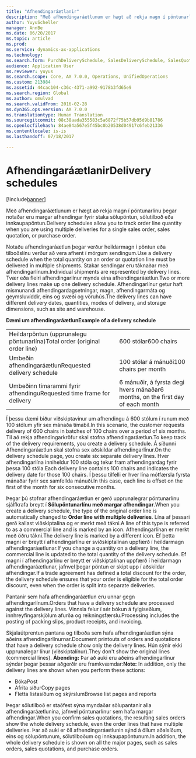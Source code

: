 ```yaml
---
title: "Afhendingaráætlanir"
description: "Með afhendingaráætlunum er hægt að rekja magn í pöntunarlínu þegar notaðar eru margar afhendingar fyrir staka sölupöntun, sölutilboð eða innkaupapöntun."
author: YuyuScheller
manager: AnnBe
ms.date: 06/20/2017
ms.topic: article
ms.prod: 
ms.service: dynamics-ax-applications
ms.technology: 
ms.search.form: PurchDeliverySchedule, SalesDeliverySchedule, SalesQuotationDeliverySchedule
audience: Application User
ms.reviewer: yuyus
ms.search.scope: Core, AX 7.0.0, Operations, UnifiedOperations
ms.custom: 213984
ms.assetid: 44cac104-c36c-4371-a992-9178b3fd65e9
ms.search.region: Global
ms.author: omulvad
ms.search.validFrom: 2016-02-28
ms.dyn365.ops.version: AX 7.0.0
ms.translationtype: Human Translation
ms.sourcegitcommit: 08c38aada355583c5a6872f75b57db95d9b81786
ms.openlocfilehash: 84ae84a567e5f45bc0b20538d04917c6feb21336
ms.contentlocale: is-is
ms.lasthandoff: 07/18/2017

---
```


# <a name="delivery-schedules"></a><span data-ttu-id="3c433-103">Afhendingaráætlanir</span><span class="sxs-lookup"><span data-stu-id="3c433-103">Delivery schedules</span></span>

[!include[banner](../includes/banner.md)]


<span data-ttu-id="3c433-104">Með afhendingaráætlunum er hægt að rekja magn í pöntunarlínu þegar notaðar eru margar afhendingar fyrir staka sölupöntun, sölutilboð eða innkaupapöntun.</span><span class="sxs-lookup"><span data-stu-id="3c433-104">Delivery schedules allow you to track order line quantity when you are using multiple deliveries for a single sales order, sales quotation, or purchase order.</span></span>

<span data-ttu-id="3c433-105">Notaðu afhendingaráætlun þegar verður heildarmagn í pöntun eða tilboðslínu verður að vera afhent í mörgum sendingum.</span><span class="sxs-lookup"><span data-stu-id="3c433-105">Use a delivery schedule when the total quantity on an order or quotation line must be delivered in multiple shipments.</span></span> <span data-ttu-id="3c433-106">Stakar sendingar eru táknaðar með afhendingarlínum.</span><span class="sxs-lookup"><span data-stu-id="3c433-106">Individual shipments are represented by delivery lines.</span></span> <span data-ttu-id="3c433-107">Tvær eða fleiri afhendingarlínur mynda eina afhendingaráætlun.</span><span class="sxs-lookup"><span data-stu-id="3c433-107">Two or more delivery lines make up one delivery schedule.</span></span> <span data-ttu-id="3c433-108">Afhendingarlínur getur haft mismunandi afhendingardagsetningar, magn, afhendingarmáta og geymsluvíddir, eins og svæði og vöruhús.</span><span class="sxs-lookup"><span data-stu-id="3c433-108">The delivery lines can have different delivery dates, quantities, modes of delivery, and storage dimensions, such as site and warehouse.</span></span>  

<span data-ttu-id="3c433-109">**Dæmi um afhendingaráætlun**</span><span class="sxs-lookup"><span data-stu-id="3c433-109">**Example of a delivery schedule**</span></span>

|                                   |                                          |
|-----------------------------------|------------------------------------------|
| <span data-ttu-id="3c433-110">Heildarpöntun (upprunalegu pöntunarlína)</span><span class="sxs-lookup"><span data-stu-id="3c433-110">Total order (original order line)</span></span> | <span data-ttu-id="3c433-111">600 stólar</span><span class="sxs-lookup"><span data-stu-id="3c433-111">600 chairs</span></span>                               |
| <span data-ttu-id="3c433-112">Umbeðin afhendingaráætlun</span><span class="sxs-lookup"><span data-stu-id="3c433-112">Requested delivery schedule</span></span>       | <span data-ttu-id="3c433-113">100 stólar á mánuði</span><span class="sxs-lookup"><span data-stu-id="3c433-113">100 chairs per month</span></span>                     |
| <span data-ttu-id="3c433-114">Umbeðinn tímarammi fyrir afhendingu</span><span class="sxs-lookup"><span data-stu-id="3c433-114">Requested time frame for delivery</span></span> | <span data-ttu-id="3c433-115">6 mánuðir, á fyrsta degi hvers mánaðar</span><span class="sxs-lookup"><span data-stu-id="3c433-115">6 months, on the first day of each month</span></span> |

<span data-ttu-id="3c433-116">Í þessu dæmi biður viðskiptavinur um afhendingu á 600 stólum í runum með 100 stólum yfir sex mánaða tímabil.</span><span class="sxs-lookup"><span data-stu-id="3c433-116">In this scenario, the customer requests delivery of 600 chairs in batches of 100 chairs over a period of six months.</span></span> <span data-ttu-id="3c433-117">Til að rekja afhendingarkröfur skal stofna afhendingaráætlun.</span><span class="sxs-lookup"><span data-stu-id="3c433-117">To keep track of the delivery requirements, you create a delivery schedule.</span></span> <span data-ttu-id="3c433-118">Á síðunni Afhendingaráætlun skal stofna sex aðskildar afhendingarlínur.</span><span class="sxs-lookup"><span data-stu-id="3c433-118">On the delivery schedule page, you create six separate delivery lines.</span></span> <span data-ttu-id="3c433-119">Hver afhendingarlína inniheldur 100 stóla og tekur fram afhendingardag fyrir þessa 100 stóla.</span><span class="sxs-lookup"><span data-stu-id="3c433-119">Each delivery line contains 100 chairs and indicates the delivery date for those 100 chairs.</span></span> <span data-ttu-id="3c433-120">Í þessu tilfelli er hver lína mótfærsla fyrsta mánaðar fyrir sex samfellda mánuði.</span><span class="sxs-lookup"><span data-stu-id="3c433-120">In this case, each line is offset on the first of the month for six consecutive months.</span></span>  

<span data-ttu-id="3c433-121">Þegar þú stofnar afhendingaráætlun er gerð upprunalegrar pöntunarlínu sjálfkrafa breytt í **Sölupöntunarlínu með margar afhendingar**.</span><span class="sxs-lookup"><span data-stu-id="3c433-121">When you create a delivery schedule, the type of the original order line is automatically changed to **Order line with multiple deliveries**.</span></span> <span data-ttu-id="3c433-122">Lína af þessari gerð kallast viðskiptalína og er merkt með tákni.</span><span class="sxs-lookup"><span data-stu-id="3c433-122">A line of this type is referred to as a commercial line and is marked by an icon.</span></span> <span data-ttu-id="3c433-123">Afhendingarlínan er merkt með öðru tákni.</span><span class="sxs-lookup"><span data-stu-id="3c433-123">The delivery line is marked by a different icon.</span></span> <span data-ttu-id="3c433-124">Ef þetta magni er breytt í afhendingarlínu er sviðskiptalínan uppfærð í heildarmagn afhendingaráætlunar.</span><span class="sxs-lookup"><span data-stu-id="3c433-124">If you change a quantity on a delivery line, the commercial line is updated to the total quantity of the delivery schedule.</span></span> <span data-ttu-id="3c433-125">Ef magni í afhendingarlínu er breytt er viðskiptalínan uppfærð í heildarmagn afhendingaráætlunar, jafnvel þegar pöntun er skipt upp í aðskildar afhendingar.</span><span class="sxs-lookup"><span data-stu-id="3c433-125">If a trade agreement has defined a total discount for the order, the delivery schedule ensures that your order is eligible for the total order discount, even when the order is split into separate deliveries.</span></span>  

<span data-ttu-id="3c433-126">Pantanir sem hafa afhendingaráætlun eru unnar gegn afhendingarlínum.</span><span class="sxs-lookup"><span data-stu-id="3c433-126">Orders that have a delivery schedule are processed against the delivery lines.</span></span> <span data-ttu-id="3c433-127">Vinnsla felur í sér bókun á fylgiseðlum, innhreyfingarskjölum afurða og reikningsfærslu.</span><span class="sxs-lookup"><span data-stu-id="3c433-127">Processing includes the posting of packing slips, product receipts, and invoicing.</span></span>  

<span data-ttu-id="3c433-128">Skjalaútprentun pantana og tilboða sem hafa afhendingaráætlun sýna aðeins afhendingarlínurnar.</span><span class="sxs-lookup"><span data-stu-id="3c433-128">Document printouts of orders and quotations that have a delivery schedule show only the delivery lines.</span></span> <span data-ttu-id="3c433-129">Hún sýnir ekki upprunalegar línur (viðskiptalínur).</span><span class="sxs-lookup"><span data-stu-id="3c433-129">They don't show the original lines (commercial lines).</span></span> <span data-ttu-id="3c433-130">**Ábending:** Þar að auki eru aðeins afhendingarlínur sýndar þegar þessar aðgerðir eru framkvæmdar:</span><span class="sxs-lookup"><span data-stu-id="3c433-130">**Note:** In addition, only the delivery lines are shown when you perform these actions:</span></span>

-   <span data-ttu-id="3c433-131">Bóka</span><span class="sxs-lookup"><span data-stu-id="3c433-131">Post</span></span>
-   <span data-ttu-id="3c433-132">Afrita síður</span><span class="sxs-lookup"><span data-stu-id="3c433-132">Copy pages</span></span>
-   <span data-ttu-id="3c433-133">Fletta listasíðum og skýrslum</span><span class="sxs-lookup"><span data-stu-id="3c433-133">Browse list pages and reports</span></span>

<span data-ttu-id="3c433-134">Þegar sölutilboð er staðfest sýna myndaðar sölupantanir alla afhendingaráætlunina, jafnvel pöntunarlínur sem hafa margar afhendingar.</span><span class="sxs-lookup"><span data-stu-id="3c433-134">When you confirm sales quotations, the resulting sales orders show the whole delivery schedule, even the order lines that have multiple deliveries.</span></span> <span data-ttu-id="3c433-135">Þar að auki er öll afhendingaráætlunin sýnd á öllum aðalsíðum, eins og sölupöntunum, sölutilboðum og innkaupapöntunum.</span><span class="sxs-lookup"><span data-stu-id="3c433-135">In addition, the whole delivery schedule is shown on all the major pages, such as sales orders, sales quotations, and purchase orders.</span></span>




